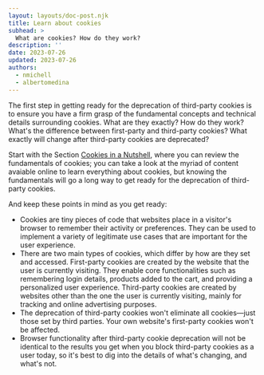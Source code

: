 ```yaml
---
layout: layouts/doc-post.njk
title: Learn about cookies
subhead: >
  What are cookies? How do they work?
description: ''
date: 2023-07-26
updated: 2023-07-26
authors:
  - nmichell
  - albertomedina
---
```


The first step in getting ready for the deprecation of third-party cookies is to ensure you have a firm grasp of the fundamental concepts and technical details surrounding cookies. What are they exactly? How do they work? What's the difference between first-party and third-party cookies? What exactly will change after third-party cookies are deprecated?

Start with the Section [Cookies in a Nutshell](/3pcd-readiness/#cookies-in-a-nutshell), where you can review the fundamentals of cookies; you can take a look at the myriad of content avaiable online to learn everything about cookies, but knowing the fundamentals will go a long way to get ready for the deprecation of third-party cookies.

And keep these points in mind as you get ready:

- Cookies are tiny pieces of code that websites place in a visitor's browser to remember their activity or preferences. They can be used to implement a variety of legitimate use cases that are important for the user experience.
- There are two main types of cookies, which differ by how are they set and accessed. First-party cookies are created by the website that the user is currently visiting. They enable core functionalities such as remembering login details, products added to the cart, and providing a personalized user experience. Third-party cookies are created by websites other than the one the user is currently visiting, mainly for tracking and online advertising purposes.
- The deprecation of third-party cookies won't eliminate all cookies—just those set by third parties. Your own website's first-party cookies won't be affected.
- Browser functionality after third-party cookie deprecation will not be identical to the results you get when you block third-party cookies as a user today, so it's best to dig into the details of what's changing, and what's not.
